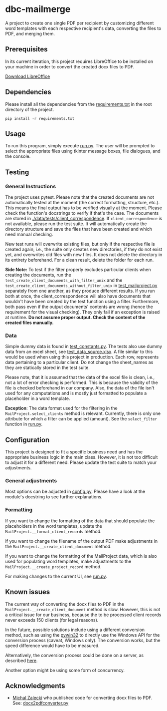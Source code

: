 # dbc-mailmerge

A project to create one single PDF per recipient by customizing different word templates with each respective recipient's data, converting the files to PDF, and merging them.


## Prerequisites

In its current iteration, this project requires LibreOffice to be installed on your machine in order to convert the created docx files to PDF.

[Download LibreOffice](https://www.libreoffice.org/download/download/)


## Dependencies

Please install all the dependencies from the [requirements.txt](./requirements.txt) in the root directory of the project.

```
pip install -r requirements.txt
```

## Usage
To run this program, simply execute [run.py](run.py). The user will be prompted to select the appropriate files using tkinter message boxes, file dialogues, and the console.

## Testing

### General Instructions

The project uses pytest. Please note that the created documents are not automatically tested at the moment (the correct formatting, structure, etc.). This means the final output has to be verified visually at the moment. Please check the function's docstrings to verify if that's the case. The documents are stored in [./data/tests/client_correspondence](./data/tests/client_correspondence). If `client_correspondence` is not available, please run the test suite. It will automatically create the directory structure and save the files that have been created and which need manual checking. 

New test runs will overwrite existing files, but only if the respective file is created again, i.e., the suite only creates new directories, if they do not exist yet, and overwrites old files with new files. It does not delete the directory in its entirety beforehand. For a clean result, delete the folder for each run. 

**Side Note:** To test if the filter properly excludes particular clients when creating the documents, run the `test_create_client_documents_with_filter_unix` and the `test_create_client_documents_without_filter_unix` in [test_mailproject.py](./tests/test_mailproject.py) separately from one another, as they produce different results. If you run both at once, the client_correspondence will also have documents that wouldn't have been created by the test function using a filter. Furthermore, both pass even if the output documents' contents are wrong (hence the requirement for the visual checking). They only fail if an exception is raised at runtime. **Do not assume proper output. Check the content of the created files manually.**


### Data

Simple dummy data is found in [test_constants.py](./tests/test_constants.py). The tests also use dummy data from an excel sheet, see [test_data_source.xlsx](./data/tests/test_data_source.xlsx). A file similar to this would be used when using this project in production. Each row, represents data pertaining to a particular client. Do not change the sheet_names as they are statically stored in the test suite.

Please note, that it is assumed that the data of the excel file is clean, i.e., not a lot of error checking is performed. This is because the validity of the file is checked beforehand in our company. Also, the data of the file isn't used for any computations and is mostly just formatted to populate a placeholder in a word template.

**Exception**: The data format used for the filtering in the `MailProject.select_clients` method is relevant. Currently, there is only one attribute for which a filter can be applied (amount). See the `select_filter` function in [run.py](run.py). 


## Configuration

This project is designed to fit a specific business need and has the appropriate business logic in the main class. However, it is not too difficult to adjust it for a different need. Please update the test suite to match your adjustments.


### General adjustments
Most options can be adjusted in [config.py](./dbcmailmerge/config.py). Please have a look at the module's docstring to see further explanations.


### Formatting
If you want to change the formatting of the data that should populate the placeholders in the word templates, update the `MailProject.__format_client_records` method.

If you want to change the filename of the output PDF make adjustments in the `MailProject.__create_client_document` method.

If you want to change the formatting of the MailProject data, which is also used for populating word templates, make adjustments to the `MailProject.__create_project_record` method.

For making changes to the current UI, see [run.py](run.py).

## Known issues

The current way of converting the docx files to PDF in the `MailProject.__create_client_document` method is slow. However, this is not a critical issue for our business, because the to be processed client records never exceeds 150 clients (for legal reasons).

In the future, possible solutions include using a different conversion method, such as using the [pywin32](https://pypi.org/project/pywin32/) to directly use the Windows API for the conversion process (caveat, Windows only). The conversion works, but the speed difference would have to be measured.

Alternatively, the conversion process could be done on a server, as described [here](https://michalzalecki.com/converting-docx-to-pdf-using-python/). 

Another option might be using some form of concurrency.


## Acknowledgments
* [Michal Zalecki](https://michalzalecki.com/converting-docx-to-pdf-using-python/) who published code for converting docx files to PDF. See: [docx2pdfconverter.py](./dbcmailmerge/docx2pdfconverter.py)

